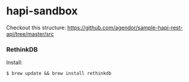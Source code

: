 # hapi-sandbox

Checkout this structure: https://github.com/agendor/sample-hapi-rest-api/tree/master/src


### RethinkDB

Install: 

```
$ brew update && brew install rethinkdb
```